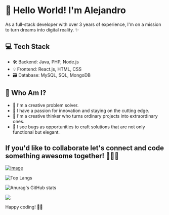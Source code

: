 # 👋 Hello World! I'm Alejandro

As a full-stack developer with over 3 years of experience, I'm on a mission to turn dreams into digital reality. ✨

## 💻 Tech Stack

- 🛠️ Backend: Java, PHP, Node.js
- 💡 Frontend: React.js, HTML, CSS
- 🗃️ Database: MySQL, SQL, MongoDB

## 🤔 Who Am I?

- 🎨 I'm a creative problem solver. 
- 🚀 I have a passion for innovation and staying on the cutting edge.
- 🧠 I'm a creative thinker who turns ordinary projects into extraordinary ones.
- 🔎 I see bugs as opportunities to craft solutions that are not only functional but elegant.

## If you'd like to collaborate let's connect and code something awesome together! 🚀👨‍💻

[![image](https://img.shields.io/badge/LinkedIn-0077B5?style=for-the-badge&logo=linkedin&logoColor=white)](https://www.linkedin.com/in/alejandro-rojas-rodriguez/)

![Top Langs](https://github-readme-stats.vercel.app/api/top-langs/?username=Alejo-Rojas-R&layout=compact&theme=dark)

![Anurag's GitHub stats](https://github-readme-stats.vercel.app/api?username=Alejo-Rojas-R&show_icons=false&theme=dark)

![](https://komarev.com/ghpvc/?username=Alejo-Rojas-R&color=grey&style=flat-square)

Happy coding! 🚁✨
